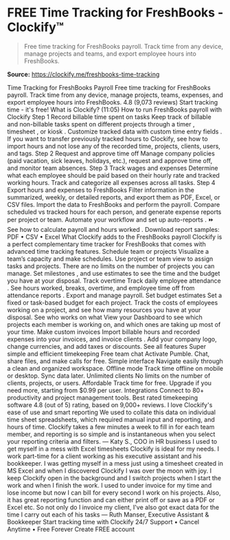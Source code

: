 # FREE Time Tracking for FreshBooks - Clockify™

> Free time tracking for FreshBooks payroll. Track time from any device, manage projects and teams, and export employee hours into FreshBooks.

**Source:** https://clockify.me/freshbooks-time-tracking

Time Tracking for FreshBooks Payroll
Free time tracking for FreshBooks payroll. Track time from any device, manage projects, teams, expenses, and export employee hours into FreshBooks.
4.8 (9,073 reviews)
Start tracking time - it's free!
What is Clockify? (11:05)
How to run FreshBooks payroll with Clockify
Step 1
Record billable time spent on tasks
Keep track of billable and non-billable tasks spent on different projects through a
timer
,
timesheet
, or
kiosk
. Customize tracked data with
custom time entry fields
.
If you want to transfer previously tracked hours to Clockify, see how to
import hours
and not lose any of the recorded time, projects, clients, users, and tags.
Step 2
Request and approve time off
Manage company policies (paid vacation, sick leaves, holidays, etc.), request and approve time off, and monitor team absences.
Step 3
Track wages and expenses
Determine what each employee should be paid based on their hourly rate and tracked working hours. Track and categorize all expenses across all tasks.
Step 4
Export hours and expenses to FreshBooks
Filter information in the summarized, weekly, or detailed reports, and
export them
as PDF, Excel, or CSV files. Import the data to FreshBooks and perform the payroll.
Compare scheduled vs tracked hours for each person, and generate expense reports per project or team. Automate your workflow and set up
auto-reports
.
⏩ See how to
calculate payroll and hours worked
.
Download report samples:
PDF
•
CSV
•
Excel
What Clockify adds to the FreshBooks payroll
Clockify is a perfect complementary time tracker for FreshBooks that comes with advanced time tracking features.
Schedule team or projects
Visualize a team’s capacity and make schedules. Use
project
or
team
view to assign tasks and projects.
There are no limits on the number of projects you can manage. Set
milestones
, and use
estimates
to see the time and the budget you have at your disposal.
Track overtime
Track daily
employee attendance
. See hours worked, breaks, overtime, and employee time off from
attendance reports
. Export and manage payroll.
Set budget estimates
Set a fixed or task-based
budget
for each project. Track the costs of employees working on a project, and see how many resources you have at your disposal.
See who works on what
View your
Dashboard
to see which projects each member is working on, and which ones are taking up most of your time.
Make custom invoices
Import
billable hours and recorded expenses
into your invoices, and
invoice clients
. Add your company logo, change currencies, and add taxes or discounts.
See all features
Super simple and efficient timekeeping
Free team chat
Activate Pumble. Chat, share files, and make calls for free.
Simple interface
Navigate easily through a clean and organized workspace.
Offline mode
Track time offline on mobile or desktop. Sync data later.
Unlimited clients
No limits on the number of clients, projects, or users.
Affordable
Track time for free. Upgrade if you need more, starting from $0.99 per user.
Integrations
Connect to 80+ productivity and project management tools.
Best rated timekeeping software
4.8 (out of 5) rating, based on 9,000+ reviews.
I love Clockify's ease of use and smart reporting
We used to collate this data on individual time sheet spreadsheets, which required manual input and reporting, and hours of time. Clockify takes a few minutes a week to fill in for each team member, and reporting is so simple and is instantaneous when you select your reporting criteria and filters.
— Katy S., COO in HR business
I used to get myself in a mess with Excel timesheets
Clockify is ideal for my needs. I work part-time for a client working as his executive assistant and his bookkeeper. I was getting myself in a mess just using a timesheet created in MS Excel and when I discovered Clockify I was over the moon with joy. I keep Clockify open in the background and I switch projects when I start the work and when I finish the work. I used to under invoice for my time and lose income but now I can bill for every second I work on his projects. Also, it has great reporting function and can either print off or save as a PDF or Excel etc. So not only do I invoice my client, I've also got exact data for the time I carry out each of his tasks
— Ruth Manser, Executive Assistant & Bookkeeper
Start tracking time with Clockify
24/7 Support
•
Cancel Anytime
•
Free Forever
Create FREE account